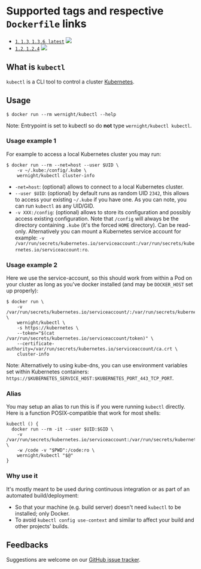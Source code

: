 # Supported tags and respective `Dockerfile` links

  * [`1`, `1.3`, `1.3.6`, `latest`](https://github.com/wernight/docker-kubectl/blob/master/Dockerfile) [![](https://images.microbadger.com/badges/image/wernight/kubectl.svg)](http://microbadger.com/images/wernight/kubectl "Get your own image badge on microbadger.com")
  * [`1.2`, `1.2.4`](https://github.com/wernight/docker-kubectl/blob/v1.2.4/Dockerfile) [![](https://images.microbadger.com/badges/image/wernight/kubectl:1.2.4.svg)](http://microbadger.com/images/wernight/kubectl "Get your own image badge on microbadger.com")

## What is `kubectl`

`kubectl` is a CLI tool to control a cluster [Kubernetes](http://kubernetes.io/).

## Usage

    $ docker run --rm wernight/kubectl --help

Note: Entrypoint is set to kubectl so do **not** type `wernight/kubectl kubectl`.

### Usage example 1

For example to access a local Kubernetes cluster you may run:

    $ docker run --rm --net=host --user $UID \
        -v ~/.kube:/config/.kube \
        wernight/kubectl cluster-info

  * `-net=host`: (optional) allows to connect to a local Kubernetes cluster.
  * `--user $UID`: (optional) by default runs as random UID `2342`, this allows to access your existing `~/.kube` if you have one. As you can note, you can run `kubectl` as any UID/GID.
  * `-v XXX:/config`: (optional) allows to store its configuration and possibly access existing configuration. Note that `/config` will always be the directory containing `.kube` (it's the forced `HOME` directory). Can be read-only. Alternatively you can mount a Kubernetes service account for example: `-v /var/run/secrets/kubernetes.io/serviceaccount:/var/run/secrets/kubernetes.io/serviceaccount:ro`.

### Usage example 2

Here we use the service-account, so this should work from within a Pod on your cluster as long as you've docker installed (and may be `DOCKER_HOST` set up properly):

    $ docker run \
        -v /var/run/secrets/kubernetes.io/serviceaccount/:/var/run/secrets/kubernetes.io/serviceaccount/:ro \
        wernight/kubectl \
        -s https://kubernetes \
        --token="$(cat /var/run/secrets/kubernetes.io/serviceaccount/token)" \
        --certificate-authority=/var/run/secrets/kubernetes.io/serviceaccount/ca.crt \
        cluster-info

Note: Alternatively to using kube-dns, you can use environment variables set within Kubernetes containers: `https://$KUBERNETES_SERVICE_HOST:$KUBERNETES_PORT_443_TCP_PORT`.

### Alias

You may setup an alias to run this is if you were running `kubectl` directly.
Here is a function POSIX-compatible that work for most shells:

    kubectl () {
      docker run --rm -it --user $UID:$GID \
        -v /var/run/secrets/kubernetes.io/serviceaccount:/var/run/secrets/kubernetes.io/serviceaccount:ro \
        -w /code -v "$PWD":/code:ro \
        wernight/kubectl "$@"
    }

### Why use it

It's mostly meant to be used during continuous integration or as part of an automated build/deployment:

  * So that your machine (e.g. build server) doesn't need `kubectl` to be installed; only Docker.
  * To avoid `kubectl config use-context` and similar to affect your build and other projects' builds.

## Feedbacks

Suggestions are welcome on our [GitHub issue tracker](https://github.com/wernight/docker-kubectl/issues).
